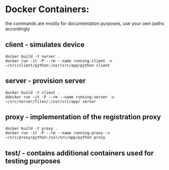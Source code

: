 # Docker Containers:
the commands are mostly for documentation purposes, use your own paths accordingly

## client - simulates device 

    docker build -t server .
    docker run -it -P --rm --name running-client -v ~/src/client/python:/usr/src/app/python client
    
## server - provision server

    docker build -t client .
    ddocker run -it -P --rm --name running-server -v ~/src/server/files/:/usr/src/app/ server
        
## proxy - implementation of the registration proxy
    docker build -t proxy .
    docker run -it -P --rm --name running-proxy -v ~/src/proxy/python:/usr/src/app/python proxy
    
## test/ - contains additional containers used for testing purposes 
